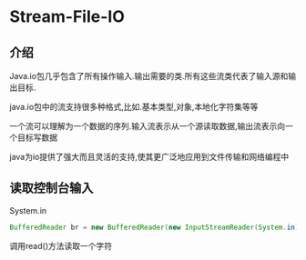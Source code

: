 #  Stream-File-IO

## 介绍

Java.io包几乎包含了所有操作输入.输出需要的类.所有这些流类代表了输入源和输出目标.

java.io包中的流支持很多种格式,比如.基本类型,对象,本地化字符集等等

一个流可以理解为一个数据的序列.输入流表示从一个源读取数据,输出流表示向一个目标写数据

java为io提供了强大而且灵活的支持,使其更广泛地应用到文件传输和网络编程中

## 读取控制台输入

System.in

```java
BufferedReader br = new BufferedReader(new InputStreamReader(System.in));
```

调用read()方法读取一个字符
